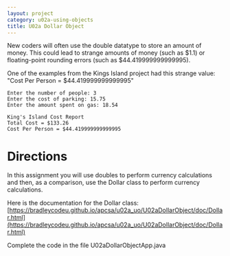 ```yaml
---
layout: project
category: u02a-using-objects
title: U02a Dollar Object
---
```


New coders will often use the double datatype to store an amount of money. This could lead to strange amounts of money (such as $1.1) or floating-point rounding errors (such as $44.419999999999995).

One of the examples from the Kings Island project had this strange value: "Cost Per Person = $44.419999999999995"
```
Enter the number of people: 3
Enter the cost of parking: 15.75
Enter the amount spent on gas: 18.54

King's Island Cost Report
Total Cost = $133.26
Cost Per Person = $44.419999999999995
```

# Directions

In this assignment you will use doubles to perform currency calculations and then, as a comparison, use the Dollar class to perform currency calculations.

Here is the documentation for the Dollar class: [https://bradleycodeu.github.io/apcsa/u02a_uo/U02aDollarObject/doc/Dollar.html](https://bradleycodeu.github.io/apcsa/u02a_uo/U02aDollarObject/doc/Dollar.html)

Complete the code in the file U02aDollarObjectApp.java
